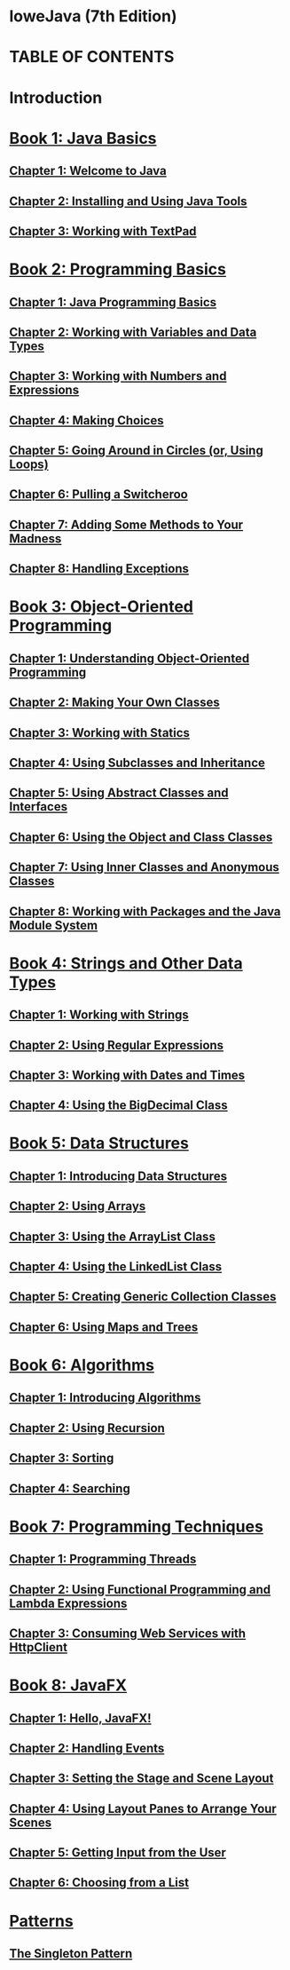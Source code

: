 # loweJava (7th Edition)

# TABLE OF CONTENTS

# Introduction 

# [Book 1: Java Basics](./book1/README.md) 

## [Chapter 1: Welcome to Java](./book1/ch1/README.md)
## [Chapter 2: Installing and Using Java Tools](./book1/ch2/README.md)
## [Chapter 3: Working with TextPad](./book1/ch3/README.md)

# [Book 2: Programming Basics](./book2/README.md) 

## [Chapter 1: Java Programming Basics](./book2/ch1/README.md)
## [Chapter 2: Working with Variables and Data Types](./book2/ch2/README.md)
## [Chapter 3: Working with Numbers and Expressions](./book2/ch3/README.md)
## [Chapter 4: Making Choices ](./book2/ch4/README.md)
## [Chapter 5: Going Around in Circles (or, Using Loops)](./book2/ch5/README.md)
## [Chapter 6: Pulling a Switcheroo](./book2/ch6/README.md)
## [Chapter 7: Adding Some Methods to Your Madness](./book2/ch7/README.md)
## [Chapter 8: Handling Exceptions](./book2/ch8/README.md)

# [Book 3: Object-Oriented Programming](./book3/README.md)

## [Chapter 1: Understanding Object-Oriented Programming](./book3/ch1/README.md)
## [Chapter 2: Making Your Own Classes](./book3/ch2/README.md)
## [Chapter 3: Working with Statics](./book3/ch3/README.md)
## [Chapter 4: Using Subclasses and Inheritance](./book3/ch4/README.md)
## [Chapter 5: Using Abstract Classes and Interfaces](./book3/ch5/README.md)
## [Chapter 6: Using the Object and Class Classes](./book3/ch6/README.md)
## [Chapter 7: Using Inner Classes and Anonymous Classes](./book3/ch7/README.md)
## [Chapter 8: Working with Packages and the Java Module System](./book3/ch8/README.md)

# [Book 4: Strings and Other Data Types](./book4/README.md)

## [Chapter 1: Working with Strings](./book4/ch1/README.md)
## [Chapter 2: Using Regular Expressions](./book4/ch2/README.md)
## [Chapter 3: Working with Dates and Times](./book4/ch3/README.md)
## [Chapter 4: Using the BigDecimal Class](./book4/ch4/README.md)

# [Book 5: Data Structures](./book5/README.md)

## [Chapter 1: Introducing Data Structures](./book5/ch1/README.md)
## [Chapter 2: Using Arrays](./book5/ch2/README.md)
## [Chapter 3: Using the ArrayList Class](./book5/ch3/README.md)
## [Chapter 4: Using the LinkedList Class](./book5/ch4/README.md)
## [Chapter 5: Creating Generic Collection Classes](./book5/ch5/README.md)
## [Chapter 6: Using Maps and Trees](./book5/ch6/README.md)

# [Book 6: Algorithms](./book6/README.md)

## [Chapter 1: Introducing Algorithms](./book6/ch1/README.md)
## [Chapter 2: Using Recursion](./book6/ch2/README.md)
## [Chapter 3: Sorting](./book6/ch3/README.md)
## [Chapter 4: Searching](./book6/ch4/README.md)

# [Book 7: Programming Techniques](./book7/README.md)

## [Chapter 1: Programming Threads](./book7/ch1/README.md)
## [Chapter 2: Using Functional Programming and Lambda Expressions](./book7/ch2/README.md)
## [Chapter 3: Consuming Web Services with HttpClient](./book7/ch3/README.md)

# [Book 8: JavaFX](./book8/README.md)

## [Chapter 1: Hello, JavaFX!](./book8/ch1/README.md)
## [Chapter 2: Handling Events](./book8/ch2/README.md)
## [Chapter 3: Setting the Stage and Scene Layout](./book8/ch3/README.md)
## [Chapter 4: Using Layout Panes to Arrange Your Scenes](./book8/ch4/README.md)
## [Chapter 5: Getting Input from the User](./book8/ch5/README.md)
## [Chapter 6: Choosing from a List](./book8/ch6/README.md)

# [Patterns](./patterns/README.md)

## [The Singleton Pattern](./patterns/singleton/README.md)



[downloads]: https://www.wiley.com/en-us/Java+All+in+One+For+Dummies,+7th+Edition-p-9781119986645